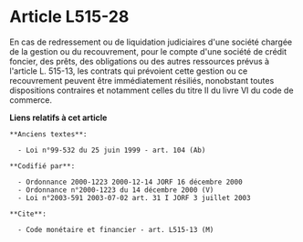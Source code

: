 # Article L515-28

En cas de redressement ou de liquidation judiciaires d'une société chargée de la gestion ou du recouvrement, pour le compte
d'une société de crédit foncier, des prêts, des obligations ou des autres ressources prévus à l'article L. 515-13, les
contrats qui prévoient cette gestion ou ce recouvrement peuvent être immédiatement résiliés, nonobstant toutes dispositions
contraires et notamment celles du titre II du livre VI du code de commerce.

**Liens relatifs à cet article**

	**Anciens textes**:

	  - Loi n°99-532 du 25 juin 1999 - art. 104 (Ab)

	**Codifié par**:

	  - Ordonnance 2000-1223 2000-12-14 JORF 16 décembre 2000
	  - Ordonnance n°2000-1223 du 14 décembre 2000 (V)
	  - Loi n°2003-591 2003-07-02 art. 31 I JORF 3 juillet 2003

	**Cite**:

	  - Code monétaire et financier - art. L515-13 (M)
